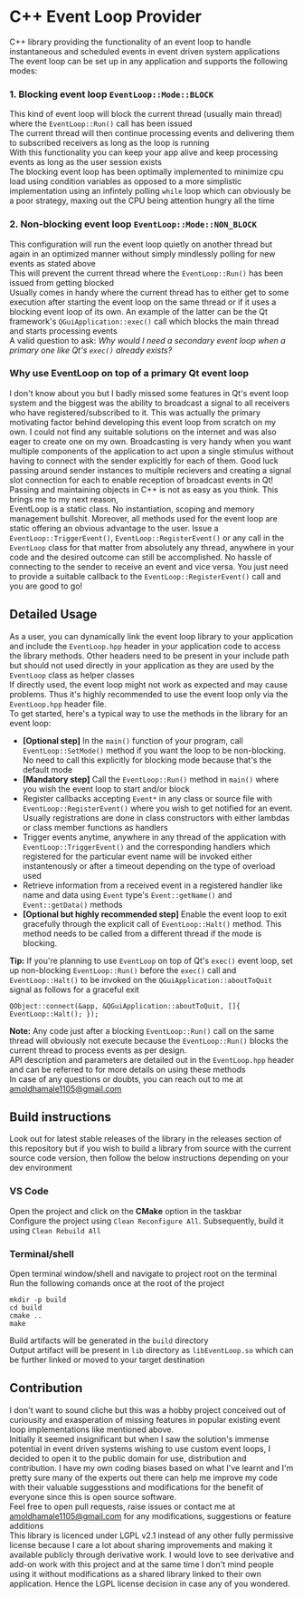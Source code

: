 # C++ Event Loop Provider
C++ library providing the functionality of an event loop to handle instantaneous and scheduled events in event driven system applications  
The event loop can be set up in any application and supports the following modes:
### 1. Blocking event loop `EventLoop::Mode::BLOCK`
This kind of event loop will block the current thread (usually main thread) where the `EventLoop::Run()` call has been issued  
The current thread will then continue processing events and delivering them to subscribed receivers as long as the loop is running  
With this functionality you can keep your app alive and keep processing events as long as the user session exists  
The blocking event loop has been optimally implemented to minimize cpu load using condition variables as opposed to a more simplistic implementation using an infintely polling `while` loop which can obviously be a poor strategy, maxing out the CPU being attention hungry all the time  
### 2. Non-blocking event loop `EventLoop::Mode::NON_BLOCK`
This configuration will run the event loop quietly on another thread but again in an optimized manner without simply mindlessly polling for new events as stated above  
This will prevent the current thread where the `EventLoop::Run()` has been issued from getting blocked  
Usually comes in handy where the current thread has to either get to some execution after starting the event loop on the same thread or if it uses a blocking event loop of its own. An example of the latter can be the Qt framework's `QGuiApplication::exec()` call which blocks the main thread and starts processing events  
A valid question to ask: *Why would I need a secondary event loop when a primary one like Qt's `exec()` already exists?*

### Why use EventLoop on top of a primary Qt event loop
I don't know about you but I badly missed some features in Qt's event loop system and the biggest was the ability to broadcast a signal to all receivers who have registered/subscribed to it. This was actually the primary motivating factor behind developing this event loop from scratch on my own. I could not find any suitable solutions on the internet and was also eager to create one on my own.
Broadcasting is very handy when you want multiple components of the application to act upon a single stimulus without having to connect with the sender explicitly for each of them. Good luck passing around sender instances to multiple recievers and creating a signal slot connection for each to enable reception of broadcast events in Qt! Passing and maintaining objects in C++ is not as easy as you think. This brings me to my next reason,  
EventLoop is a static class. No instantiation, scoping and memory management bullshit. Moreover, all methods used for the event loop are static offering an obvious advantage to the user. Issue a `EventLoop::TriggerEvent()`, `EventLoop::RegisterEvent()` or any call in the `EventLoop` class for that matter from absolutely any thread, anywhere in your code and the desired outcome can still be accomplished. No hassle of connecting to the sender to receive an event and vice versa. You just need to provide a suitable callback to the `EventLoop::RegisterEvent()` call and you are good to go!

## Detailed Usage
As a user, you can dynamically link the event loop library to your application and include the `EventLoop.hpp` header in your application code to access the library methods. Other headers need to be present in your include path but should not used directly in your application as they are used by the `EventLoop` class as helper classes  
If directly used, the event loop might not work as expected and may cause problems. Thus it's highly recommended to use the event loop only via the `EventLoop.hpp` header file.  
To get started, here's a typical way to use the methods in the library for an event loop:  
- **[Optional step]** In the `main()` function of your program, call `EventLoop::SetMode()` method if you want the loop to be non-blocking. No need to call this explicitly for blocking mode because that's the default mode  
- **[Mandatory step]** Call the `EventLoop::Run()` method in `main()` where you wish the event loop to start and/or block  
- Register callbacks accepting `Event*` in any class or source file with `EventLoop::RegisterEvent()` where you wish to get notified for an event. Usually registrations are done in class constructors with either lambdas or class member functions as handlers  
- Trigger events anytime, anywhere in any thread of the application with `EventLoop::TriggerEvent()` and the corresponding handlers which registered for the particular event name will be invoked either instantenously or after a timeout depending on the type of overload used  
- Retrieve information from a received event in a registered handler like name and data using `Event` type's `Event::getName()` and `Event::getData()` methods  
- **[Optional but highly recommended step]** Enable the event loop to exit gracefully through the explicit call of `EventLoop::Halt()` method. This method needs to be called from a different thread if the mode is blocking.  

**Tip:** If you're planning to use `EventLoop` on top of Qt's `exec()` event loop, set up non-blocking `EventLoop::Run()` before the `exec()` call and `EventLoop::Halt()` to be invoked on the `QGuiApplication::aboutToQuit` signal as follows for a graceful exit
```
QObject::connect(&app, &QGuiApplication::aboutToQuit, []{ EventLoop::Halt(); });
```
**Note:** Any code just after a blocking `EventLoop::Run()` call on the same thread will obviously not execute because the `EventLoop::Run()` blocks the current thread to process events as per design.  
API description and parameters are detailed out in the `EventLoop.hpp` header and can be referred to for more details on using these methods  
In case of any questions or doubts, you can reach out to me at amoldhamale1105@gmail.com  

## Build instructions
Look out for latest stable releases of the library in the releases section of this repository but if you wish to build a library from source with the current source code version, then follow the below instructions depending on your dev environment
### VS Code
Open the project and click on the **CMake** option in the taskbar  
Configure the project using `Clean Reconfigure All`. Subsequently, build it using `Clean Rebuild All`  

### Terminal/shell
Open terminal window/shell and navigate to project root on the terminal  
Run the following comands once at the root of the project  
```
mkdir -p build
cd build
cmake ..
make
```
Build artifacts will be generated in the `build` directory  
Output artifact will be present in `lib` directory as `libEventLoop.so` which can be further linked or moved to your target destination  

## Contribution
I don't want to sound cliche but this was a hobby project conceived out of curiousity and exasperation of missing features in popular existing event loop implementations like mentioned above.  
Initially it seemed insignificant but when I saw the solution's immense potential in event driven systems wishing to use custom event loops, I decided to open it to the public domain for use, distribution and contribution. I have my own coding biases based on what I've learnt and I'm pretty sure many of the experts out there can help me improve my code with their valuable suggesstions and modifications for the benefit of everyone since this is open source software.  
Feel free to open pull requests, raise issues or contact me at amoldhamale1105@gmail.com for any modifications, suggestions or feature additions  
This library is licenced under LGPL v2.1 instead of any other fully permissive license because I care a lot about sharing improvements and making it available publicly through derivative work. I would love to see derivative and add-on work with this project and at the same time I don't mind people using it without modifications as a shared library linked to their own application. Hence the LGPL license decision in case any of you wondered.  